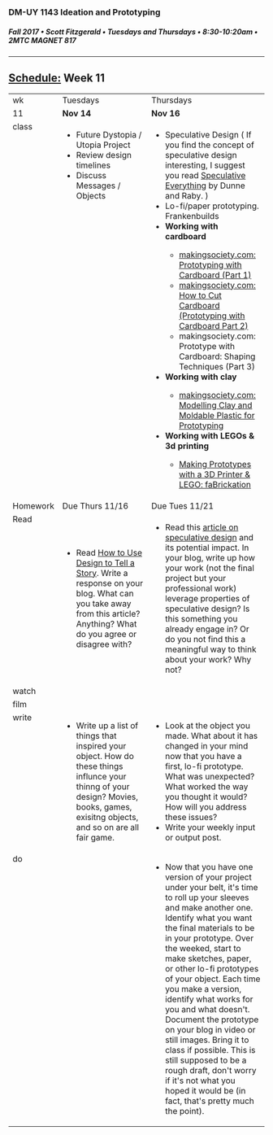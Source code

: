### DM-UY 1143 Ideation and Prototyping
##### Fall 2017 • Scott Fitzgerald • Tuesdays and Thursdays • 8:30-10:20am • 2MTC MAGNET 817

---
## [Schedule:](schedule.md) Week 11

<table>
<tr>
<td>wk</td>
<td>Tuesdays</td>
<td>Thursdays</td>
</tr>
<tr>
<td valign="top">11</td>
<td valign="top" width="48%"><strong>Nov 14</strong></td>
<td valign="top" width="48%"><strong>Nov 16</strong></td>
</tr>
<tr>
<td valign="top">class</td>
<td valign="top"><!-- Tuesday-->
<ul><li>Future Dystopia / Utopia Project</li>
<li>Review design timelines</li>
<li>Discuss Messages  /  Objects</li></ul>
</td>
<!-- 2nd column class -->
<td valign="top" width="48%">
<!-- Thursday class  -->
<ul><li>Speculative Design  ( If you find the concept of speculative design interesting, I suggest you read <a href="https://mitpress.mit.edu/books/speculative-everything">Speculative Everything</a> by Dunne and Raby. )</li>
<li>Lo-fi/paper prototyping.  Frankenbuilds</li><li><strong>Working with cardboard</strong></li><ul><li><a href="http://makingsociety.com/2014/11/cardboard-prototyping-1/">makingsociety.com: Prototyping with Cardboard (Part 1)</a></li><li><a href="http://makingsociety.com/2014/11/how-to-cut-cardboard-prototyping/">makingsociety.com: How to Cut Cardboard (Prototyping with Cardboard Part 2)</a></li><li><a hef="http://makingsociety.com/2014/11/cardboard-prototype-technique/">makingsociety.com: Prototype with Cardboard: Shaping Techniques (Part 3)</a></li></ul><li><strong>Working with clay</strong></li><ul><li><a href="http://makingsociety.com/2014/03/modelling-clay-moldable-plastic-for-prototyping/">makingsociety.com: Modelling Clay and Moldable Plastic for Prototyping</a></li></ul><li><strong>Working with LEGOs & 3d printing</strong></li><ul><li><a href="https://technabob.com/blog/2014/01/31/3d-printed-lego-prototyping/">Making Prototypes with a 3D Printer & LEGO: faBrickation</a></li></ul>
</ul>
</td>
</tr>
<!-- Homework -->
<tr>
<td valign="top">Homework</td>
<td>Due  Thurs  11/16</td>
<td>Due  Tues  11/21</td>
</tr>
<!-- read -->
<tr><td valign="top">Read</td>
<td>
<!-- readings for Thurs-->
<ul><li>Read <a href="http://www.howdesign.com/design-creativity/storytelling/">How to Use Design to Tell a Story</a>. Write a response on your blog. What can you take away from this article? Anything? What do you agree or disagree with?</li></ul>
</td>
<td>
<!-- Readings for Mon-->
<ul><li>Read this <a href="https://www.nesta.org.uk/blog/speculative-design-design-niche-or-new-tool-government-innovation">article on speculative design</a> and its potential impact. In your blog, write up how your work (not the final project but your professional work) leverage properties of speculative design? Is this something you already engage in? Or do you not find this a meaningful way to think about your work? Why not?</li></ul>
</td>
</tr>
<!-- watch -->
<tr>
  <td valign="top">watch</td>
  <td><!-- Due wed this week -->
</td>
  <td><!-- Due next monday -->
</td>
</tr>
<!-- film -->
<tr>
<td valign="top">film</td>
<td><!-- Due wed this week -->
</td>
<td><!-- Due next monday -->
</td>
</tr>
<!-- write -->
<tr>
<td valign="top">write</td>
<td><!-- Due wed this week -->
<ul><li>Write up a list of things that inspired your object. How do these things influnce your thinng of your design? Movies, books, games, exisitng objects, and so on are all fair game.</li></ul>
</td>
<td>
<!-- Due Mon next week -->
<ul><li>Look at the object you made. What about it has changed in your mind now that you have a first, lo-fi prototype. What was unexpected? What worked the way you thought it would? How will you address these issues?</li><li>Write your weekly input or output post.</li></ul>
</td>
</tr>
<!-- do -->
<tr>
  <td valign="top">do</td>
  <td>
  
<!-- Due wed this week -->
</td>
  <td><ul><li>Now that you have one version of your project under your belt, it's time to roll up your sleeves and make another one. Identify what you want the final materials to be in your prototype. Over the weeked, start to make sketches, paper, or other lo-fi prototypes of your object. Each time you make a version, identify what works for you and what doesn't. Document the prototype on your blog in video or still images. Bring it to class if possible. This is still supposed to be a rough draft, don't worry if it's not what you hoped it would be (in fact, that's pretty much the point).</li></ul>
  <!-- Due Mon next week -->
</td>
</table>